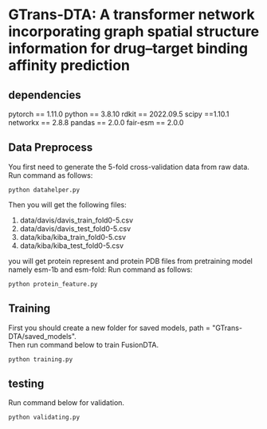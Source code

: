 # GTrans-DTA: A transformer network incorporating graph spatial structure information for drug–target binding affinity prediction


## dependencies

pytorch == 1.11.0
python == 3.8.10
rdkit == 2022.09.5
scipy ==1.10.1
networkx == 2.8.8 
pandas == 2.0.0 
fair-esm == 2.0.0

## Data Preprocess
You first need to generate the  5-fold cross-validation data  from raw data.   
Run command as follows:
    
    python datahelper.py
    

Then you will get the following files:
1. data/davis/davis_train_fold0-5.csv
2. data/davis/davis_test_fold0-5.csv
3. data/kiba/kiba_train_fold0-5.csv
4. data/kiba/kiba_test_fold0-5.csv
 
you will get protein represent and protein PDB files from pretraining model namely esm-1b and esm-fold:
Run command as follows:
    
    python protein_feature.py

## Training
First you should create a new folder for saved models, path = "GTrans-DTA/saved_models".  
Then run command below to train FusionDTA.

    python training.py

## testing
Run command below for validation.

    python validating.py 


